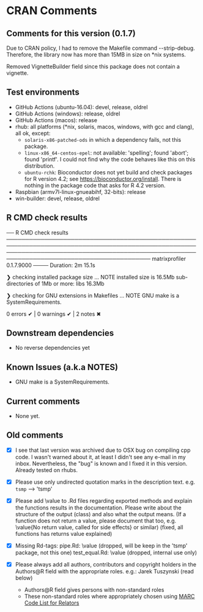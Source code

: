 # CRAN Comments

## Comments for this version (0.1.7)

Due to CRAN policy, I had to remove the Makefile command --strip-debug.
Therefore, the library now has more than 15MB in size on *nix systems.

Removed VignetteBuilder field since this package does not contain a vignette.

## Test environments

-   GitHub Actions (ubuntu-16.04): devel, release, oldrel
-   GitHub Actions (windows): release, oldrel
-   GitHub Actions (macos): release
-   rhub: all platforms (*nix, solaris, macos, windows, with gcc and clang), all ok,
  except:
    -   `solaris-x86-patched-ods` in which a dependency fails, not this package.
    -   `linux-x86_64-centos-epel`: not available: 'spelling'; found 'abort'; found 'printf'. I could not find why the code behaves like this on this distribution.
    -   `ubuntu-rchk`: Bioconductor does not yet build and check packages for R version 4.2; see <https://bioconductor.org/install>. There is nothing in the package code that asks for R 4.2 version.
-   Raspbian (armv7l-linux-gnueabihf, 32-bits): release
-   win-builder: devel, release, oldrel

## R CMD check results

── R CMD check results ──────────────────────────────────────────────────────────────────────────────────────────────────────────────────────────────────────────────────────────────────────────────────────────── matrixprofiler 0.1.7.9000 ────
Duration: 2m 15.1s

❯ checking installed package size ... NOTE
    installed size is 16.5Mb
    sub-directories of 1Mb or more:
      libs  16.3Mb

❯ checking for GNU extensions in Makefiles ... NOTE
  GNU make is a SystemRequirements.

0 errors ✔ | 0 warnings ✔ | 2 notes ✖

## Downstream dependencies

-   No reverse dependencies yet

## Known Issues (a.k.a NOTES)

-   GNU make is a SystemRequirements.

## Current comments

-   None yet.

## Old comments

-   [x] I see that last version was archived due to OSX bug on compiling cpp code. I wasn't warned about it, at least I didn't see any e-mail in my inbox. Nevertheless, the "bug" is known and I fixed it in this version. Already tested on rhubs.

-   [x] Please use only undirected quotation marks in the description text.
  e.g. `tsmp` --> 'tsmp'

-   [x] Please add \value to .Rd files regarding exported methods and explain
  the functions results in the documentation. Please write about the
  structure of the output (class) and also what the output means. (If a
  function does not return a value, please document that too, e.g.
  \value{No return value, called for side effects} or similar) (fixed, all functions has returns value explained)

-   [x] Missing Rd-tags:
         pipe.Rd: \value (dropped, will be keep in the 'tsmp' package, not this one)
         test_equal.Rd: \value (dropped, internal use only)

-   [x] Please always add all authors, contributors and copyright holders in the
  Authors@R field with the appropriate roles.
  e.g.: Jarek Tuszynski (read below)

    -   Authors@R field gives persons with non-standard roles
    -   These non-standard roles where appropriately chosen using [MARC Code List for Relators](https://www.loc.gov/marc/relators/relaterm.html)
